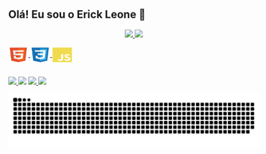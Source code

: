 ## Olá! Eu sou o Erick Leone 🙂

<div align="center">
  <a href="https://github.com/leoneerick">
  <img height="180em" src="https://github-readme-stats.vercel.app/api?username=leoneerick&show_icons=true&theme=dark&include_all_commits=true&count_private=true"/>
  <img height="100em" src="https://github-readme-stats.vercel.app/api/top-langs/?username=leoneerick&layout=compact&langs_count=7&theme=dark"/>
</div>
<div style="display: inline_block"><br>
  <img align="center" alt="Leone-HTML" height="30" width="40" src="https://raw.githubusercontent.com/devicons/devicon/master/icons/html5/html5-original.svg">
  <img align="center" alt="Leone-CSS" height="30" width="40" src="https://raw.githubusercontent.com/devicons/devicon/master/icons/css3/css3-original.svg">
  <img align="center" alt="Leone-Js" height="30" width="40" src="https://raw.githubusercontent.com/devicons/devicon/master/icons/javascript/javascript-plain.svg">
 
</div>
  
  ##
 
<div> 
  <a href="https://www.linkedin.com/in/leoneerick56/" target="_blank"><img src="https://img.shields.io/badge/-LinkedIn-%230077B5?style=for-the-badge&logo=linkedin&logoColor=white" target="_blank">
  </a
  <a href="https://www.instagram.com/leoneerick/" target="_blank"><img src="https://img.shields.io/badge/-Instagram-%23E4405F?style=for-the-badge&logo=instagram&logoColor=white" target="_blank">
  </a>
  <a href = "mailto:leoneerick56@gmail.com"><img src="https://img.shields.io/badge/-Gmail-%23333?style=for-the-badge&logo=gmail&logoColor=white" target="_blank">
  </a>
  <a href = "https://twitter.com/nueil_e"><img src="https://img.shields.io/badge/Twitter-1DA1F2?style=for-the-badge&logo=twitter&logoColor=white" target="_blank"></a>
 
  ![Snake animation](https://github.com/leoneerick/leoneerick/blob/output/github-contribution-grid-snake.svg)
</div>
